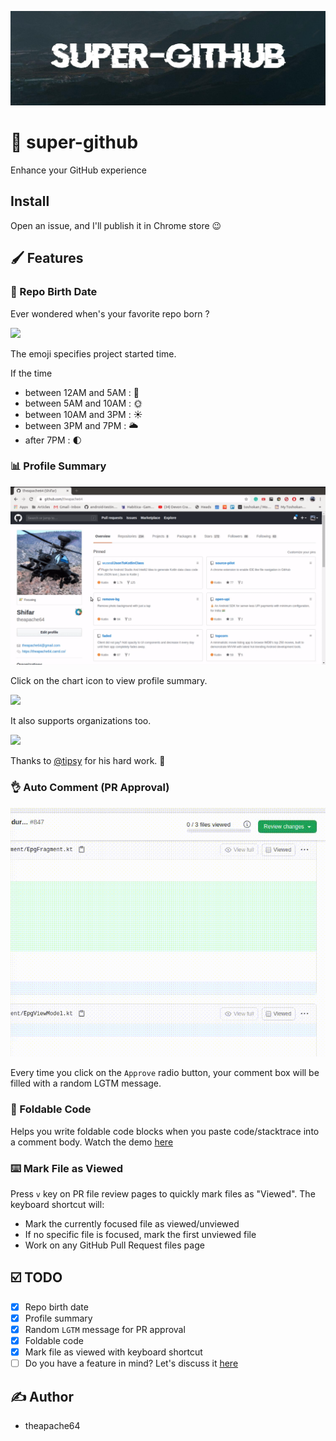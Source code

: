 ![](cover.jpeg)

# :rocket: super-github

Enhance your GitHub experience


## Install

Open an issue, and I'll publish it in Chrome store 😉

## :paintbrush: Features

### :baby_bottle: Repo Birth Date
Ever wondered when's your favorite repo born ?

![](https://i.imgur.com/D0dVc4Z.png)

The emoji specifies project started time.

If the time

- between 12AM and 5AM : 🌙
- between 5AM and 10AM : 🌞
- between 10AM and 3PM : ☀️
- between 3PM and 7PM : 🌥
- after 7PM :  🌓

### :bar_chart: Profile Summary

![](extras/profile-summary-demo.gif)

Click on the chart icon to view profile summary.

![](https://i.imgur.com/KfRyc7y.png)

It also supports organizations too.

![](https://i.imgur.com/cpkP1OY.png)

Thanks to [@tipsy](https://github.com/tipsy/profile-summary-for-github) for his hard work. :hugs:

### 👌 Auto Comment (PR Approval) 

![](extras/auto_comment.gif)

Every time you click on the `Approve` radio button, your comment box will be filled with a random LGTM message.

### 🙏 Foldable Code

Helps you write foldable code blocks when you paste code/stacktrace into a comment body. 
Watch the demo  [here](https://twitter.com/theapache64/status/1365004116003446793)

### ⌨️ Mark File as Viewed

Press `v` key on PR file review pages to quickly mark files as "Viewed". The keyboard shortcut will:
- Mark the currently focused file as viewed/unviewed
- If no specific file is focused, mark the first unviewed file
- Work on any GitHub Pull Request files page

## :ballot_box_with_check: TODO

- [x] Repo birth date
- [x] Profile summary
- [x] Random `LGTM` message for PR approval
- [x] Foldable code
- [x] Mark file as viewed with keyboard shortcut
- [ ] Do you have a feature in mind? Let's discuss it [here](https://github.com/theapache64/super-github/issues/new?labels=enhancement)

## :writing_hand: Author

- theapache64